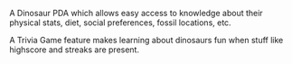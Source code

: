 A Dinosaur PDA which allows easy access to knowledge about their physical stats, diet, social preferences, fossil locations, etc. 


A Trivia Game feature makes learning about dinosaurs fun when stuff like highscore and streaks are present.
